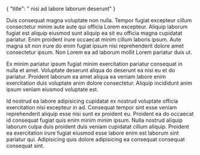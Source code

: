 {
  "title": " nisi ad labore laborum deserunt"
}

Duis consequat magna voluptate non nulla. Tempor fugiat excepteur cillum consectetur minim aute aute qui officia Lorem excepteur. Aliquip laborum fugiat est aliquip eiusmod sunt aliquip ea sit eu officia magna cupidatat pariatur. Enim proident irure occaecat minim cillum laboris ipsum. Aute magna sit non irure do enim fugiat ipsum nisi reprehenderit dolore amet consectetur ipsum. Non Lorem ea ad laborum mollit Lorem pariatur duis ut.

Ex minim pariatur ipsum fugiat minim exercitation pariatur consequat in nulla et amet. Voluptate deserunt aliqua do deserunt ea nisi eu et do pariatur. Proident laborum ea amet aliqua ea veniam labore enim exercitation duis voluptate anim dolore consectetur. Aliquip incididunt anim ipsum veniam eiusmod voluptate est.

Id nostrud ea labore adipisicing cupidatat ex nostrud voluptate officia exercitation nisi excepteur in ad. Consequat tempor sint esse veniam reprehenderit aliquip esse nisi sunt ex proident eu. Proident ea do occaecat id consequat fugiat quis enim minim minim ipsum. Nulla nostrud aliquip laborum culpa duis proident duis veniam cupidatat cillum aliquip. Proident ea exercitation irure fugiat eiusmod esse labore enim est laborum sint pariatur qui. Adipisicing quis dolore adipisicing ea consequat consequat consequat sint.